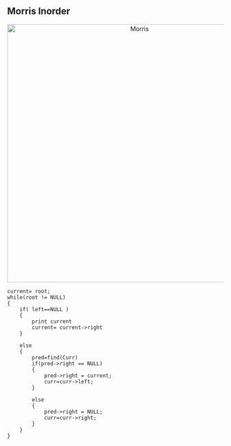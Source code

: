 ## Morris Inorder 


<p align="center">
  <img src="https://user-images.githubusercontent.com/86841935/193724055-d3437449-1f76-4fc7-b2a3-d503ec6deb6b.jpg" width="600" title="Morris">

</p>

```
current= root;
while(root != NULL)
{
    if( left==NULL ) 
    {
        print current
        current= current->right
    }
    
    else
    {
        pred=find(Curr)
        if(pred->right == NULL)
        {
            pred->right = current;
            curr=curr->left;
        }

        else
        {
            pred->right = NULL;
            curr=curr->right;
        }
    }
}
```

